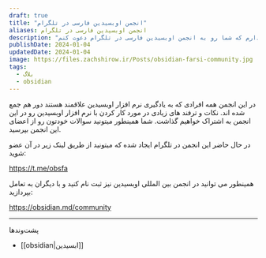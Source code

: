 ```yaml
---
draft: true
title: "انجمن اوبسیدین فارسی در تلگرام"
aliases: انجمن اوبسیدین فارسی در تلگرام
description: "در این پست قصد دارم که شما رو به انجمن اوبسیدین فارسی در تلگرام دعوت کنم. "
publishDate: 2024-01-04
updatedDate: 2024-01-04
image: https://files.zachshirow.ir/Posts/obsidian-farsi-community.jpg
tags:
  - بلاگ
  - obsidian
---
```


در این انجمن همه افرادی که به یادگیری نرم افزار اوبسیدین علاقمند هستند دور هم جمع شده اند. نکات و ترفند های زیادی در مورد کار کردن با نرم افزار اوبسیدین رو در این انجمن به اشتراک خواهیم گذاشت. شما همینطور میتونید سوالات خودتون رو از اعضای این انجمن بپرسید. 

در حال حاضر این انجمن در تلگرام ایجاد شده که میتونید از طریق لینک زیر در آن عضو شوید: 

https://t.me/obsfa

همینطور می توانید در انجمن بین المللی اوبسیدین نیز ثبت نام کنید و با دیگران به تعامل بپردازید: 

https://obsidian.md/community

---

پشت‌وند‌ها
- [[obsidian|ابسیدین]]
